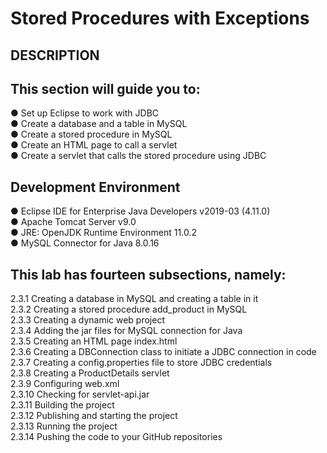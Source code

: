 # Stored Procedures with Exceptions
## DESCRIPTION

## This section will guide you to:

●    Set up Eclipse to work with JDBC\
●    Create a database and a table in MySQL  \
●    Create a stored procedure in MySQL\
●    Create an HTML page to call a servlet\
●    Create a servlet that calls the stored procedure using JDBC

## Development Environment

●    Eclipse IDE for Enterprise Java Developers v2019-03 (4.11.0)\
●    Apache Tomcat Server v9.0\
●    JRE: OpenJDK Runtime Environment 11.0.2\
●    MySQL Connector for Java 8.0.16

## This lab has fourteen subsections, namely:

2.3.1 Creating a database in MySQL and creating a table in it\
2.3.2 Creating a stored procedure add_product in MySQL\
2.3.3 Creating a dynamic web project\
2.3.4 Adding the jar files for MySQL connection for Java\
2.3.5 Creating an HTML page index.html\
2.3.6 Creating a DBConnection class to initiate a JDBC connection in code\
2.3.7 Creating a config.properties file to store JDBC credentials\
2.3.8 Creating a ProductDetails servlet\
2.3.9 Configuring web.xml\
2.3.10 Checking for servlet-api.jar\
2.3.11 Building the project\
2.3.12 Publishing and starting the project\
2.3.13 Running the project\
2.3.14 Pushing the code to your GitHub repositories
